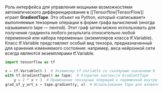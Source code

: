 Роль интерфейса для управления мощными возможностями автоматического дифференцирования в [[Tensorflow|TensorFlow]] играет **GradientTape**. Это объект на Python, который «записывает» выполняемые тензорные операции в форме графа вычислений (иногда называемого tape — лентой). Этот граф затем можно использовать для получения градиента любого результата относительно любой переменной или набора переменных (экземпляров класса tf.Variable). Класс tf.Variable представляет особый вид тензора, предназначенный для хранения изменяемого состояния: например, веса нейронной сети всегда являются экземплярами tf.Variable.

```Python
import tensorflow as tf

x = tf.Variable(0.)  # Экземпляр tf.Variable со скалярным значением 0
with tf.GradientTape() as tape:  # Открытие контекста GradientTape
	y = 2 * x + 3  # Применение тензорных операций к переменной внутри контекста
grad_of_y_wrt_x = tape.gradient(y, x)  # Использование tape для излвечения градиента вы 
```